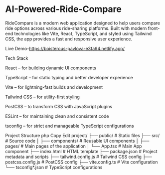 # AI-Powered-Ride-Compare

RideCompare is a modern web application designed to help users compare ride options across various ride-sharing platforms. Built with modern front-end technologies like Vite, React, TypeScript, and styled using Tailwind CSS, the app provides a fast and responsive user experience.

Live Demo-https://boisterous-pavlova-e3fa94.netlify.app/

Tech Stack

React – for building dynamic UI components

TypeScript – for static typing and better developer experience

Vite – for lightning-fast builds and development

Tailwind CSS – for utility-first styling

PostCSS – to transform CSS with JavaScript plugins

ESLint – for maintaining clean and consistent code

tsconfig – for strict and manageable TypeScript configurations

Project Structure
php
Copy
Edit
project/
├── public/                 # Static files
├── src/                    # Source code
│   ├── components/         # Reusable UI components
│   ├── pages/              # Main pages of the application
│   └── App.tsx             # Main App component
├── index.html              # HTML template
├── package.json            # Project metadata and scripts
├── tailwind.config.js      # Tailwind CSS config
├── postcss.config.js       # PostCSS config
├── vite.config.ts          # Vite configuration
└── tsconfig*.json          # TypeScript configurations
